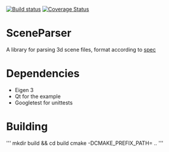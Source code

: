 [![Build status](https://travis-ci.org/fa1k3n/SceneParser.svg?branch=master)](https://travis-ci.org/fa1k3n/SceneParser)
[![Coverage Status](https://coveralls.io/repos/github/fa1k3n/SceneParser/badge.svg?branch=master)](https://coveralls.io/github/fa1k3n/SceneParser?branch=master)

# SceneParser

A library for parsing 3d scene files, format according to [spec](http://research.cs.wisc.edu/graphics/Courses/779-s2003/assignments/assignment1/scenefile.html)

# Dependencies

* Eigen 3
* Qt for the example
* Googletest for unittests

# Building

'''
mkdir build && cd build
cmake -DCMAKE_PREFIX_PATH=<PATH TO QT> ..
'''

